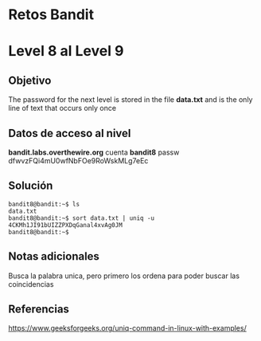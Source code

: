 # Retos Bandit 

# Level 8 al Level 9

## Objetivo 

The password for the next level is stored in the file **data.txt** and is the only line of text that occurs only once
## Datos de acceso al nivel 
**bandit.labs.overthewire.org**
cuenta
**bandit8**
passw
dfwvzFQi4mU0wfNbFOe9RoWskMLg7eEc

## Solución 
```
bandit8@bandit:~$ ls
data.txt
bandit8@bandit:~$ sort data.txt | uniq -u
4CKMh1JI91bUIZZPXDqGanal4xvAg0JM
bandit8@bandit:~$
```

## Notas adicionales
Busca la palabra unica, pero primero los ordena para poder buscar las coincidencias
## Referencias 
https://www.geeksforgeeks.org/uniq-command-in-linux-with-examples/